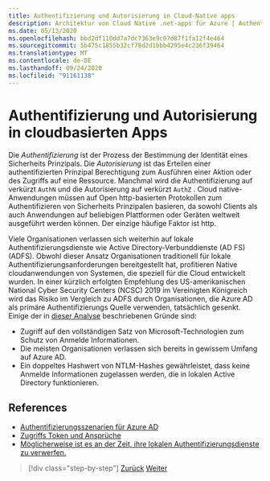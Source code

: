 ```yaml
---
title: Authentifizierung und Autorisierung in Cloud-Native apps
description: Architektur von Cloud Native .net-apps für Azure | Authentifizierung und Autorisierung in nativen Cloud-apps
ms.date: 05/13/2020
ms.openlocfilehash: bbd2df110dd7a7dc7363e9c07d87f1fa12f4e464
ms.sourcegitcommit: 5b475c1855b32cf78d2d1bbb4295e4c236f39464
ms.translationtype: MT
ms.contentlocale: de-DE
ms.lasthandoff: 09/24/2020
ms.locfileid: "91161138"
---
```

# <a name="authentication-and-authorization-in-cloud-native-apps"></a>Authentifizierung und Autorisierung in cloudbasierten Apps

Die *Authentifizierung* ist der Prozess der Bestimmung der Identität eines Sicherheits Prinzipals. Die *Autorisierung* ist das Erteilen einer authentifizierten Prinzipal Berechtigung zum Ausführen einer Aktion oder des Zugriffs auf eine Ressource. Manchmal wird die Authentifizierung auf verkürzt `AuthN` und die Autorisierung auf verkürzt `AuthZ` . Cloud native-Anwendungen müssen auf Open http-basierten Protokollen zum Authentifizieren von Sicherheits Prinzipalen basieren, da sowohl Clients als auch Anwendungen auf beliebigen Plattformen oder Geräten weltweit ausgeführt werden können. Der einzige häufige Faktor ist http.

Viele Organisationen verlassen sich weiterhin auf lokale Authentifizierungsdienste wie Active Directory-Verbunddienste (AD FS) (ADFS). Obwohl dieser Ansatz Organisationen traditionell für lokale Authentifizierungsanforderungen bereitgestellt hat, profitieren Native cloudanwendungen von Systemen, die speziell für die Cloud entwickelt wurden. In einer kürzlich erfolgten Empfehlung des US-amerikanischen National Cyber Security Centers (NCSC) 2019 im Vereinigten Königreich wird das Risiko im Vergleich zu ADFS durch Organisationen, die Azure AD als primäre Authentifizierungs Quelle verwenden, tatsächlich gesenkt. Einige der in [dieser Analyse](https://oxfordcomputergroup.com/resources/o365-security-native-cloud-authentication/) beschriebenen Gründe sind:

- Zugriff auf den vollständigen Satz von Microsoft-Technologien zum Schutz von Anmelde Informationen.
- Die meisten Organisationen verlassen sich bereits in gewissem Umfang auf Azure AD.
- Ein doppeltes Hashwert von NTLM-Hashes gewährleistet, dass keine Anmelde Informationen zugelassen werden, die in lokalen Active Directory funktionieren.

## <a name="references"></a>References

- [Authentifizierungsszenarien für Azure AD](/azure/active-directory/develop/authentication-scenarios)
- [Zugriffs Token und Ansprüche](/azure/active-directory/develop/access-tokens)
- [Möglicherweise ist es an der Zeit, ihre lokalen Authentifizierungsdienste zu verwerfen.](https://oxfordcomputergroup.com/resources/o365-security-native-cloud-authentication/)

>[!div class="step-by-step"]
>[Zurück](identity.md)
>[Weiter](azure-active-directory.md)
